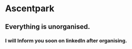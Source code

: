 # Ascentpark

## Everything is unorganised.

### I will Inform you soon on linkedIn after organising.

